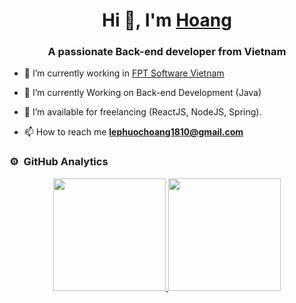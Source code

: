 <h1 align="center">Hi 👋, I'm <a href="https://github.com/lphoang" target="blank">
Hoang</a></h1>
<h3 align="center">A passionate Back-end developer from Vietnam</h3>

- 🔭 I’m currently working in <a href="/" target="blank">FPT Software Vietnam</a>

- 🌱 I’m currently Working on Back-end Development (Java)

- 🤝 I’m available for freelancing (ReactJS, NodeJS, Spring).

- 📫 How to reach me **lephuochoang1810@gmail.com**

<p align="center">

### ⚙️ &nbsp;GitHub Analytics

<p align="center">
<a href="https://github.com/lphoang">
  <img height="180em" src="https://github-readme-stats-eight-theta.vercel.app/api?username=lphoang&show_icons=true&theme=algolia&include_all_commits=true&count_private=true"/>
  <img height="180em" src="https://github-readme-stats-eight-theta.vercel.app/api/top-langs/?username=lphoang&layout=compact&langs_count=8&theme=algolia"/>
</a>
</p>

